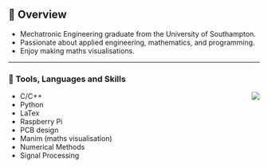 ## 👀 Overview
- Mechatronic Engineering graduate from the University of Southampton.
- Passionate about applied engineering, mathematics, and programming.
- Enjoy making maths visualisations.
---
### 🔧 Tools, Languages and Skills

<img align="right" src="https://github-readme-stats.vercel.app/api/top-langs/?username=abdallahsoliman00&layout=compact&theme=tokyonight" />

- C/C++
- Python
- LaTex
- Raspberry Pi
- PCB design
- Manim (maths visualisation)
- Numerical Methods
- Signal Processing

